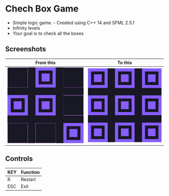 # Chech Box Game

- Simple logic game. - Created using C++ 14 and SFML 2.5.1
- Infinity levels
- Your goal is to check all the boxes

## Screenshots
| From this | To this |
| ------ | ------ |
| ![Photo](https://github.com/Clwmm/CheckBox_Game/blob/master/CheckBox/res/1.png) | ![Photo](https://github.com/Clwmm/CheckBox_Game/blob/master/CheckBox/res/2.png) |

## Controls
| KEY | Function |
| ------ | ------ |
| R | Restart |
| ESC | Exit |
